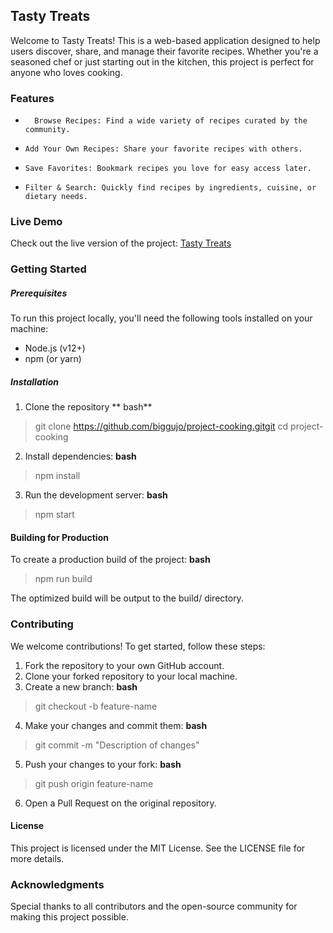 ## Tasty Treats

Welcome to Tasty Treats! This is a web-based application designed to help users discover, share, and manage their favorite recipes. Whether you're a seasoned chef or just starting out in the kitchen, this project is perfect for anyone who loves cooking.

### Features

-		Browse Recipes: Find a wide variety of recipes curated by the community.
-     Add Your Own Recipes: Share your favorite recipes with others.
-     Save Favorites: Bookmark recipes you love for easy access later.
-     Filter & Search: Quickly find recipes by ingredients, cuisine, or dietary needs.

### Live Demo

Check out the live version of the project: [Tasty Treats](https://biggujo.github.io/project-cooking/ "Tasty Treats")

### Getting Started
##### Prerequisites

To run this project locally, you'll need the following tools installed on your machine:

- Node.js (v12+)
-  npm (or yarn)


#####     Installation
1. Clone the repository
  ** bash**
> git clone https://github.com/biggujo/project-cooking.gitgit 
cd project-cooking

2. Install dependencies:
**bash**
> npm install

3. Run the development server:
**bash**
> npm start

#### Building for Production

To create a production build of the project:
**bash**
> npm run build

The optimized build will be output to the build/ directory.


### Contributing

We welcome contributions! To get started, follow these steps:

1. Fork the repository to your own GitHub account.
2. Clone your forked repository to your local machine.
3. Create a new branch:
**bash**
> git checkout -b feature-name

4. Make your changes and commit them:
**bash**

> git commit -m "Description of changes"

5. Push your changes to your fork:
**bash**

> git push origin feature-name

6. Open a Pull Request on the original repository.

####  License

This project is licensed under the MIT License. See the LICENSE file for more details.


### Acknowledgments

Special thanks to all contributors and the open-source community for making this project possible.
